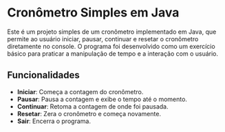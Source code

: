 # Cronômetro Simples em Java

Este é um projeto simples de um cronômetro implementado em Java, que permite ao usuário iniciar, pausar, continuar e resetar o cronômetro diretamente no console. O programa foi desenvolvido como um exercício básico para praticar a manipulação de tempo e a interação com o usuário.

## Funcionalidades

- **Iniciar**: Começa a contagem do cronômetro.
- **Pausar**: Pausa a contagem e exibe o tempo até o momento.
- **Continuar**: Retoma a contagem de onde foi pausada.
- **Resetar**: Zera o cronômetro e começa novamente.
- **Sair**: Encerra o programa.
